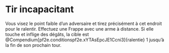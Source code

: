 # Tir incapacitant

<p>Vous visez le point faible d’un adversaire et tirez précisément à cet endroit pour le ralentir. Effectuez une Frappe avec une arme à distance. Si elle touche et inflige des dégâts, la cible est @Compendium[pf2e.conditionspf2e.xYTAsEpcJE1Ccni3]{ralentie} 1 jusqu’à la fin de son prochain tour.</p>